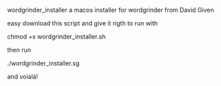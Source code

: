 wordgrinder_installer
a macos installer for wordgrinder from David Given

easy download this script and give it rigth to run with 

chmod +x wordgrinder_installer.sh

then run

./wordgrinder_installer.sg

and voialá!
